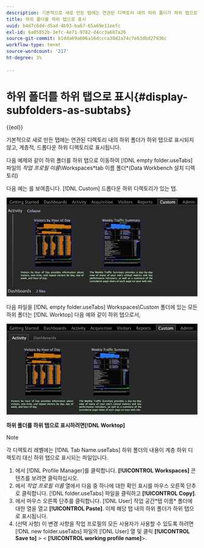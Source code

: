 ```yaml
---
description: 기본적으로 새로 만든 탭에는 연관된 디렉토리 내의 하위 폴더가 하위 탭으로 표시되지 않고, 계층적, 드롭다운 하위 디렉토리로 표시됩니다.
title: 하위 폴더를 하위 탭으로 표시
uuid: b4d7c6dd-d5ad-4b93-ba67-65a69e11eefc
exl-id: 6a05852b-3efc-4e71-9782-d4cc3a687a26
source-git-commit: b1dda69a606a16dccca30d2a74c7e63dbd27936c
workflow-type: tm+mt
source-wordcount: '217'
ht-degree: 3%

---
```


# 하위 폴더를 하위 탭으로 표시{#display-subfolders-as-subtabs}

{{eol}}

기본적으로 새로 만든 탭에는 연관된 디렉토리 내의 하위 폴더가 하위 탭으로 표시되지 않고, 계층적, 드롭다운 하위 디렉토리로 표시됩니다.

다음 예제와 같이 하위 폴더를 하위 탭으로 이동하여 [!DNL empty folder.useTabs] 파일의 *작업 프로필 이름*\Workspaces\*tab 이름 폴더*(Data Workbench 설치 디렉토리)

다음 예는 를 보여줍니다. [!DNL Custom] 드롭다운 하위 디렉토리가 있는 탭.

![](assets/client-sub.png)

다음 파일을 [!DNL empty folder.useTabs] Workspaces\Custom 폴더에 있는 모든 하위 폴더는 [!DNL Worktop] 다음 예와 같이 하위 탭으로서,

![](assets/client-sub2.png)

**하위 폴더를 하위 탭으로 표시하려면[!DNL Worktop]**

>[!NOTE]
>
>각 디렉토리 레벨에는 [!DNL Tab Name.useTabs] 하위 폴더의 내용이 계층 하위 디렉토리 대신 하위 탭으로 표시되는 파일입니다.

1. 에서 [!DNL Profile Manager]를 클릭합니다. **[!UICONTROL Workspaces]** 콘텐츠를 보려면 클릭하십시오.
1. 에서 *작업 프로필 이름* 열에서 다음 중 하나에 대한 확인 표시를 마우스 오른쪽 단추로 클릭합니다. [!DNL folder.useTabs] 파일을 클릭하고 **[!UICONTROL Copy]**.
1. 에서 마우스 오른쪽 단추를 클릭합니다. [!DNL User] 작업 공간\*탭 이름* 폴더에 대한 열을 열고 **[!UICONTROL Paste]**. 이제 해당 탭 내의 하위 폴더가 하위 탭으로 표시됩니다.
1. (선택 사항) 이 변경 사항을 작업 프로필의 모든 사용자가 사용할 수 있도록 하려면 [!DNL new folder.useTabs] 파일의 [!DNL User] 열 및 클릭 **[!UICONTROL Save to]** > &lt; **[!UICONTROL working profile name]**>.
